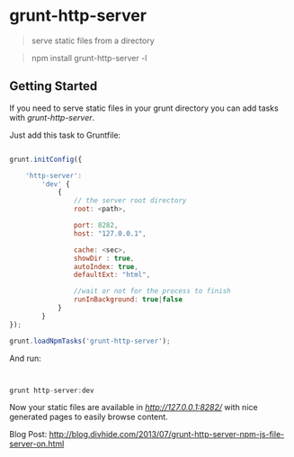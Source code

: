 # grunt-http-server
> serve static files from a directory

> npm install grunt-http-server -l


## Getting Started

If you need to serve static files in your grunt directory you can add tasks with _grunt-http-server_.

Just add this task to Gruntfile:

```js

grunt.initConfig({

	'http-server':
		'dev' {
			{
				// the server root directory
				root: <path>,

				port: 8282,
				host: "127.0.0.1",

				cache: <sec>,
				showDir : true,
				autoIndex: true,
				defaultExt: "html",

				//wait or not for the process to finish
				runInBackground: true|false
			}
		}
});

grunt.loadNpmTasks('grunt-http-server');


```

And run:

```js


grunt http-server:dev

```

Now your static files are available in _http://127.0.0.1:8282/_ with nice generated pages to
easily browse content.


Blog Post:
http://blog.divhide.com/2013/07/grunt-http-server-npm-js-file-server-on.html

